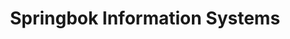 ---
title: "Springbok Information Systems"
url: /plumstead/springbok-information-systems/
shop: computer
---